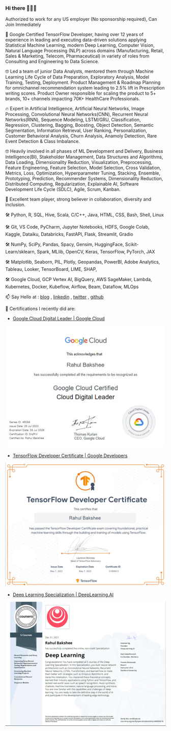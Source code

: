 ### Hi there 👋👋👋

Authorized to work for any US employer (No sponsorship required), Can Join Immediately 

🚀 Google Certified TensorFlow Developer, having over 12 years of experience in leading and executing data-driven solutions applying Statistical Machine Learning, modern Deep Learning, Computer Vision, Natural Language Processing (NLP) across domains (Manufacturing, Retail, Sales & Marketing, Telecom, Pharmaceutical) in variety of roles from Consulting and Engineering to Data Science.

🤓 Led a team of junior Data Analysts, mentored them through Machine Learning Life Cycle of Data Preparation, Exploratory Analysis, Model Training, Testing, Deployment. Product Management & Roadmap Planning for omnichannel recommendation system leading to 2.5% lift in Prescription writing scores. Product Owner responsible for scaling the product to 5+ brands, 10+ channels impacting 70K+ HealthCare Professionals. 

🔥 Expert in Artificial Intelligence, Artificial Neural Networks, Image Processing, Convolutional Neural Networks(CNN), Recurrent Neural Networks(RNN), Sequence Modeling, LSTM/GRU, Classification, Regression, Clustering, Bagging, Boosting, Object Detection, Semantic Segmentation, Information Retrieval, User Ranking, Personalization, Customer Behavioral Analysis, Churn Analysis, Anamoly Detection, Rare Event Detection & Class Imbalance.

🤓 Heavily involved in all phases of ML Development and Delivery, Business Intelligence(BI), Stakeholder Management, Data Structures and Algorithms, Data Loading, Dimensionality Reduction, Visualization, Preprocessing, Feature Engineering, Feature Selection, Model Selection, Cross Validation, Metrics, Loss, Optimization, Hyperparameter Tuning, Stacking, Ensemble, Prototyping, Prediction, Recommender Systems, Dimensionality Reduction, Distributed Computing, Regularization, Explainable AI, Software Development Life Cycle (SDLC), Agile, Scrum, Kanban.

🔭 Excellent team player, strong believer in collaboration, diversity and inclusion.

🛠 Python, R, SQL, Hive, Scala, C/C++, Java, HTML, CSS, Bash, Shell, Linux

🛠 Git, VS Code, PyCharm, Jupyter Notebooks, HDFS, Google Colab, Kaggle, Dataiku, Databricks, FastAPI, Flask, Streamlit, Gradio

🛠 NumPy, SciPy, Pandas, Spacy, Gensim, HuggingFace, Scikit-Learn/sklearn, Spark, MLlib, OpenCV, Keras, TensorFlow, PyTorch, JAX

🛠 Matplotlib, Seaborn, PIL, Plotly, Geopandas, PowerBI, Adobe Analytics, Tableau, Looker, TensorBoard, LIME, SHAP,

🛠 Google Cloud, GCP Vertex AI, BigQuery, AWS SageMaker, Lambda, Kubernetes, Docker, Kubeflow, Airflow, Beam, Dataflow, MLOps 


📫 Say Hello at : 
[blog](https://rahulbakshee.github.io/iWriteHere/) , 
[linkedin](https://www.linkedin.com/in/rahulbakshee/) , 
[twitter](https://twitter.com/rahulbakshee) , 
[github](https://github.com/rahulbakshee) 


🥇 Certifications I recently did are:

- [Google Cloud Digital Leader | Google Cloud ](https://www.linkedin.com/feed/update/urn:li:activity:7092018468090245121/)
<img src="gcp.jpg" style="width:600px;height:400;">

- [TensorFlow Developer Certificate | Google Developers ](https://www.credential.net/3804a043-b11d-42a0-adc6-80c34aadb592)
<img src="tf-certificate.PNG" style="width:600px;height:400;">

- [Deep Learning Specialization | DeepLearning.AI ](https://rahulbakshee.github.io/iWriteHere/2021/12/31/Deep-Learning-Specialization.html)
<img src="tf-dl-specialization.PNG" style="width:600px;height:400;">




<!--
**rahulbakshee/rahulbakshee** is a ✨ _special_ ✨ repository because its `README.md` (this file) appears on your GitHub profile.

Here are some ideas to get you started:

- 🔭 I’m currently working on ...
- 🌱 I’m currently learning ...
- 👯 I’m looking to collaborate on ...
- 🤔 I’m looking for help with ...
- 💬 Ask me about ...
- 📫 How to reach me: ...
- 😄 Pronouns: ...
- ⚡ Fun fact: ...
-->

